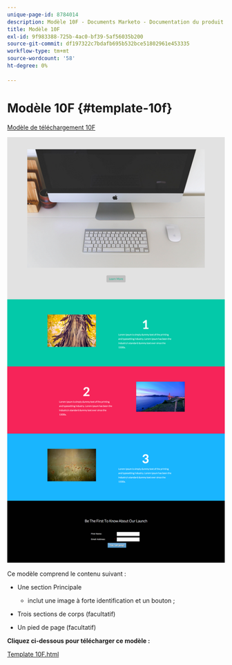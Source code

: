 ```yaml
---
unique-page-id: 8784014
description: Modèle 10F - Documents Marketo - Documentation du produit
title: Modèle 10F
exl-id: 9f983388-725b-4ac0-bf39-5af56035b200
source-git-commit: df197322c7bdafb695b532bce51802961e453335
workflow-type: tm+mt
source-wordcount: '58'
ht-degree: 0%

---
```


# Modèle 10F {#template-10f}

[Modèle de téléchargement 10F](https://experienceleague.adobe.com/landing/marketo/lp-templates/template-10f.html)

![](assets/image2015-7-27-11-3a14-3a42.png)

Ce modèle comprend le contenu suivant :

* Une section Principale

   * inclut une image à forte identification et un bouton ;

* Trois sections de corps (facultatif)
* Un pied de page (facultatif)

**Cliquez ci-dessous pour télécharger ce modèle :**

[Template 10F.html](https://experienceleague.adobe.com/landing/marketo/lp-templates/template-10f.html)
